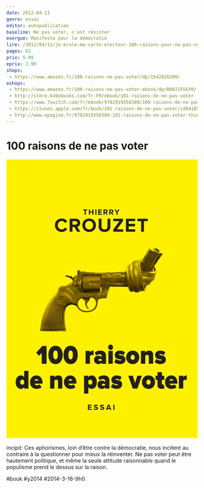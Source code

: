 ```yaml
---
date: 2012-04-11
genre: essai
editor: autopublication
baseline: Ne pas voter, c'est résister
exergue: Manifeste pour la démocratie
lire: /2012/04/11/je-brule-ma-carte-electeur-100-raisons-pour-ne-pas-voter/
pages: 62
prix: 5.99
eprix: 2.99
shops:
 - https://www.amazon.fr/100-raisons-ne-pas-voter/dp/1542826209/
eshops:
 - https://www.amazon.fr/100-raisons-ne-pas-voter-ebook/dp/B00J1FUGY0/
 - http://store.kobobooks.com/fr-FR/ebook/101-raisons-de-ne-pas-voter
 - https://www.7switch.com/fr/ebook/9782919358380/100-raisons-de-ne-pas-voter
 - https://itunes.apple.com/fr/book/101-raisons-de-ne-pas-voter/id841851250?mt=11
 - http://www.epagine.fr/9782919358380-101-raisons-de-ne-pas-voter-thierry-crouzet/
---
```


# 100 raisons de ne pas voter

![Ne pas voter](_i/cover2017-nepasvoter.webp)

incipit: Ces aphorismes, loin d’être contre la démocratie, nous incitent au contraire à la questionner pour mieux la réinventer. Ne pas voter peut être hautement politique, et même la seule attitude raisonnable quand le populisme prend le dessus sur la raison.

#book #y2014 #2014-3-16-9h0
